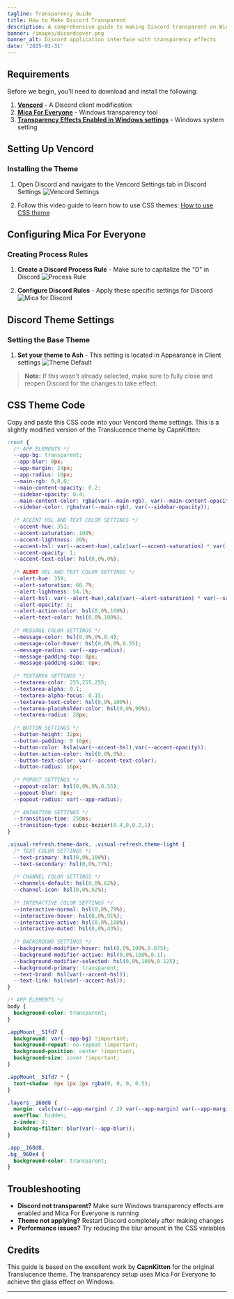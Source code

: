 ```yaml
---
tagline: Transparency Guide
title: How to Make Discord Transparent
description: A comprehensive guide to making Discord transparent on Windows using Vencord and Mica For Everyone
banner: /images/dicordcover.png
banner_alt: Discord application interface with transparency effects
date: '2025-01-31'
---
```



## Requirements

Before we begin, you'll need to download and install the following:

1. **[Vencord](https://vencord.dev/download/)** - A Discord client modification
2. **[Mica For Everyone](https://www.youtube.com/watch?v=M7R1e_n8lhE)** - Windows transparency tool
3. **[Transparency Effects Enabled in Windows settings](https://de4uth.org/TransparencyEffects.png)** - Windows system setting

## Setting Up Vencord

### Installing the Theme

1. Open Discord and navigate to the Vencord Settings tab in Discord Settings
   ![Vencord Settings](https://de4uth.org/vencordsettingts.png)

2. Follow this video guide to learn how to use CSS themes: [How to use CSS theme](https://de4uth.org/vencordtheme.mp4)

## Configuring Mica For Everyone

### Creating Process Rules

1. **Create a Discord Process Rule** - Make sure to capitalize the "D" in Discord
   ![Process Rule](https://de4uth.org/processrule.png)

2. **Configure Discord Rules** - Apply these specific settings for Discord
   ![Mica for Discord](https://de4uth.org/micafordisocrd.png)

## Discord Theme Settings

### Setting the Base Theme

1. **Set your theme to Ash** - This setting is located in Appearance in Client settings
   ![Theme Default](https://de4uth.org/themedefualt.png)

> **Note:** If this wasn't already selected, make sure to fully close and reopen Discord for the changes to take effect.

## CSS Theme Code

Copy and paste this CSS code into your Vencord theme settings. This is a slightly modified version of the Translucence theme by CapnKitten:

```css
:root {
  /* APP ELEMENTS */
  --app-bg: transparent;
  --app-blur: 0px;
  --app-margin: 24px;
  --app-radius: 10px;
  --main-rgb: 0,0,0;
  --main-content-opacity: 0.2;
  --sidebar-opacity: 0.4;
  --main-content-color: rgba(var(--main-rgb), var(--main-content-opacity));
  --sidebar-color: rgba(var(--main-rgb), var(--sidebar-opacity));
  
  /* ACCENT HSL AND TEXT COLOR SETTINGS */
  --accent-hue: 351;
  --accent-saturation: 100%;
  --accent-lightness: 26%;
  --accent-hsl: var(--accent-hue),calc(var(--accent-saturation) * var(--saturation-factor)),var(--accent-lightness);
  --accent-opacity: 1;
  --accent-text-color: hsl(0,0%,0%);
  
  /* ALERT HSL AND TEXT COLOR SETTINGS */
  --alert-hue: 359;
  --alert-saturation: 66.7%;
  --alert-lightness: 54.1%;
  --alert-hsl: var(--alert-hue),calc(var(--alert-saturation) * var(--saturation-factor)),var(--alert-lightness);
  --alert-opacity: 1;
  --alert-action-color: hsl(0,0%,100%);
  --alert-text-color: hsl(0,0%,100%);
  
  /* MESSAGE COLOR SETTINGS */
  --message-color: hsl(0,0%,0%,0.4);
  --message-color-hover: hsl(0,0%,0%,0.55);
  --message-radius: var(--app-radius);
  --message-padding-top: 8px;
  --message-padding-side: 8px;
  
  /* TEXTAREA SETTINGS */
  --textarea-color: 255,255,255;
  --textarea-alpha: 0.1;
  --textarea-alpha-focus: 0.15;
  --textarea-text-color: hsl(0,0%,100%);
  --textarea-placeholder-color: hsl(0,0%,90%);
  --textarea-radius: 28px;
  
  /* BUTTON SETTINGS */
  --button-height: 32px;
  --button-padding: 0 16px;
  --button-color: hsla(var(--accent-hsl),var(--accent-opacity));
  --button-action-color: hsl(0,0%,0%);
  --button-text-color: var(--accent-text-color);
  --button-radius: 16px;
  
  /* POPOUT SETTINGS */
  --popout-color: hsl(0,0%,0%,0.55);
  --popout-blur: 8px;
  --popout-radius: var(--app-radius);
  
  /* ANIMATION SETTINGS */
  --transition-time: 250ms;
  --transition-type: cubic-bezier(0.4,0,0.2,1);
}

.visual-refresh.theme-dark, .visual-refresh.theme-light {
  /* TEXT COLOR SETTINGS */
  --text-primary: hsl(0,0%,100%);
  --text-secondary: hsl(0,0%,77%);
  
  /* CHANNEL COLOR SETTINGS */
  --channels-default: hsl(0,0%,62%);
  --channel-icon: hsl(0,0%,62%);
  
  /* INTERACTIVE COLOR SETTINGS */
  --interactive-normal: hsl(0,0%,79%);
  --interactive-hover: hsl(0,0%,91%);
  --interactive-active: hsl(0,0%,100%);
  --interactive-muted: hsl(0,0%,43%);
  
  /* BACKGROUND SETTINGS */
  --background-modifier-hover: hsl(0,0%,100%,0.075);
  --background-modifier-active: hsl(0,0%,100%,0.1);
  --background-modifier-selected: hsl(0,0%,100%,0.125);
  --background-primary: transparent;
  --text-brand: hsl(var(--accent-hsl));
  --text-link: hsl(var(--accent-hsl));
}

/* APP ELEMENTS */
body {
  background-color: transparent;
}

.appMount__51fd7 {
  background: var(--app-bg) !important;
  background-repeat: no-repeat !important;
  background-position: center !important;
  background-size: cover !important;
}

.appMount__51fd7 * {
  text-shadow: 0px 1px 2px rgba(0, 0, 0, 0.5);
}

.layers__160d8 {
  margin: calc(var(--app-margin) / 2) var(--app-margin) var(--app-margin) var(--app-margin);
  overflow: hidden;
  z-index: 1;
  backdrop-filter: blur(var(--app-blur));
}

.app__160d8,
.bg__960e4 {
  background-color: transparent;
}
```

## Troubleshooting

- **Discord not transparent?** Make sure Windows transparency effects are enabled and Mica For Everyone is running
- **Theme not applying?** Restart Discord completely after making changes
- **Performance issues?** Try reducing the blur amount in the CSS variables

## Credits

This guide is based on the excellent work by **CapnKitten** for the original Translucence theme. The transparency setup uses Mica For Everyone to achieve the glass effect on Windows.

---
